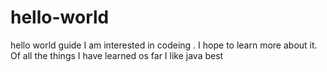 # hello-world
hello world guide
I am interested in codeing . I hope to learn more about it. Of all the things I have learned os far  I like java best

